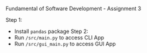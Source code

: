 Fundamental of Software Development - Assignment 3

Step 1:
- Install `pandas` package
Step 2:
- Run `/src/main.py` to access CLI App
- Run `/src/gui_main.py` to access GUI App